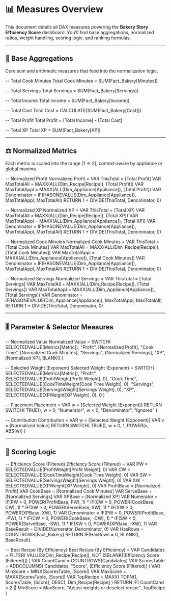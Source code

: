 
# 📊 Measures Overview

This document details all DAX measures powering the **Bakery Story Efficiency Score** dashboard. You’ll find base aggregations, normalized ratios, weight handling, scoring logic, and ranking formulas.

---

## 🧮 Base Aggregations

Core sum and arithmetic measures that feed into the normalization logic.

-- Total Cook Minutes
Total Cook Minutes =
    SUM(Fact_Bakery[Minutes])

-- Total Servings
Total Servings =
    SUM(Fact_Bakery[Servings])

-- Total Income
Total Income =
    SUM(Fact_Bakery[Income])

-- Total Cost
Total Cost =
    CALCULATE(SUM(Fact_Bakery[Cost]))

-- Total Profit
Total Profit =
    [Total Income] - [Total Cost]

-- Total XP
Total XP =
    SUM(Fact_Bakery[XP])

---

## ⚖️ Normalized Metrics

Each metric is scaled into the range [1 → 2], context‑aware by appliance or global maxima.

-- Normalized Profit
Normalized Profit =
    VAR ThisTotal = [Total Profit]
    VAR MaxTotalAll = MAXX(ALL(Dim_Recipe[Recipe]), [Total Profit])
    VAR MaxTotalAppl = MAXX(ALL(Dim_Appliance[Appliance]), [Total Profit])
    VAR Denominator =
        IF(HASONEVALUE(Dim_Appliance[Appliance]), MaxTotalAppl, MaxTotalAll)
    RETURN 1 + DIVIDE(ThisTotal, Denominator, 0)

-- Normalized XP
Normalized XP =
    VAR ThisTotal = [Total XP]
    VAR MaxTotalAll = MAXX(ALL(Dim_Recipe[Recipe]), [Total XP])
    VAR MaxTotalAppl = MAXX(ALL(Dim_Appliance[Appliance]), [Total XP])
    VAR Denominator =
        IF(HASONEVALUE(Dim_Appliance[Appliance]), MaxTotalAppl, MaxTotalAll)
    RETURN 1 + DIVIDE(ThisTotal, Denominator, 0)

-- Normalized Cook Minutes
Normalized Cook Minutes =
    VAR ThisTotal = [Total Cook Minutes]
    VAR MaxTotalAll = MAXX(ALL(Dim_Recipe[Recipe]), [Total Cook Minutes])
    VAR MaxTotalAppl = MAXX(ALL(Dim_Appliance[Appliance]), [Total Cook Minutes])
    VAR Denominator =
        IF(HASONEVALUE(Dim_Appliance[Appliance]), MaxTotalAppl, MaxTotalAll)
    RETURN 1 + DIVIDE(ThisTotal, Denominator, 0)

-- Normalized Servings
Normalized Servings =
    VAR ThisTotal = [Total Servings]
    VAR MaxTotalAll = MAXX(ALL(Dim_Recipe[Recipe]), [Total Servings])
    VAR MaxTotalAppl = MAXX(ALL(Dim_Appliance[Appliance]), [Total Servings])
    VAR Denominator =
        IF(HASONEVALUE(Dim_Appliance[Appliance]), MaxTotalAppl, MaxTotalAll)
    RETURN 1 + DIVIDE(ThisTotal, Denominator, 0)

---

## 🎚️ Parameter & Selector Measures

-- Normalized Value
Normalized Value =
    SWITCH(
        SELECTEDVALUE(Metrics[Metric]),
        "Profit", [Normalized Profit],
        "Cook Time", [Normalized Cook Minutes],
        "Servings", [Normalized Servings],
        "XP", [Normalized XP],
        BLANK()
    )

-- Selected Weight (Exponent)
Selected Weight (Exponent) =
    SWITCH(
        SELECTEDVALUE(Metrics[Metric]),
        "Profit", SELECTEDVALUE(ProfitWeight[Profit Weight], 0),
        "Cook Time", SELECTEDVALUE(CookTimeWeight[Cook Time Weight], 0),
        "Servings", SELECTEDVALUE(ServingsWeight[Servings Weight], 0),
        "XP", SELECTEDVALUE(XPWeight[XP Weight], 0),
        0
    )

-- Placement
Placement =
    VAR w = [Selected Weight (Exponent)]
    RETURN
        SWITCH(
            TRUE(),
            w > 0, "Numerator",
            w < 0, "Denominator",
            "Ignored"
        )

-- Contribution
Contribution =
    VAR w = [Selected Weight (Exponent)]
    VAR v = [Normalized Value]
    RETURN
        SWITCH(
            TRUE(),
            w = 0, 1,
            POWER(v, ABS(w))
        )

---

## 🚀 Scoring Logic

-- Efficiency Score (Filtered)
Efficiency Score (Filtered) =
    VAR PW = SELECTEDVALUE(ProfitWeight[Profit Weight], 0)
    VAR CW = SELECTEDVALUE(CookTimeWeight[Cook Time Weight], 0)
    VAR SW = SELECTEDVALUE(ServingsWeight[Servings Weight], 0)
    VAR XW = SELECTEDVALUE(XPWeight[XP Weight], 0)
    VAR ProfitBase = [Normalized Profit]
    VAR CookBase = [Normalized Cook Minutes]
    VAR ServeBase = [Normalized Servings]
    VAR XPBase = [Normalized XP]
    VAR Numerator =
        IF(PW > 0, POWER(ProfitBase, PW), 1) *
        IF(CW > 0, POWER(CookBase, CW), 1) *
        IF(SW > 0, POWER(ServeBase, SW), 1) *
        IF(XW > 0, POWER(XPBase, XW), 1)
    VAR Denominator =
        IF(PW < 0, POWER(ProfitBase, -PW), 1) *
        IF(CW < 0, POWER(CookBase, -CW), 1) *
        IF(SW < 0, POWER(ServeBase, -SW), 1) *
        IF(XW < 0, POWER(XPBase, -XW), 1)
    VAR BaseResult = DIVIDE(Numerator, Denominator, 0)
    VAR HasRows = COUNTROWS(Fact_Bakery)
    RETURN IF(HasRows = 0, BLANK(), BaseResult)

-- Best Recipe (By Efficiency)
Best Recipe (By Efficiency) =
    VAR Candidates =
        FILTER(
            VALUES(Dim_Recipe[Recipe]),
            NOT ISBLANK([Efficiency Score (Filtered)])
        )
    VAR CountCand = COUNTROWS(Candidates)
    VAR ScoresTable =
        ADDCOLUMNS(
            Candidates,
            "Score", [Efficiency Score (Filtered)]
        )
    VAR MinScore = MINX(ScoresTable, [Score])
    VAR MaxScore = MAXX(ScoresTable, [Score])
    VAR TopRecipe =
        MAXX(
            TOPN(1, ScoresTable, [Score], DESC),
            Dim_Recipe[Recipe]
        )
    RETURN
        IF(
            CountCand < 2 || MinScore = MaxScore,
            "Adjust weights or deselect recipe",
            TopRecipe
        )
